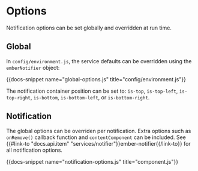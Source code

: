 # Options

Notification options can be set globally and overridden at run time.

## Global

In `config/environment.js`, the service defaults can be overridden using 
the `emberNotifier` object:

{{docs-snippet name="global-options.js" title="config/environment.js"}}

The notification container position can be set to: `is-top`, 
`is-top-left`, `is-top-right`, `is-bottom`, `is-bottom-left`, or 
`is-bottom-right`.

## Notification

The global options can be overriden per notification. Extra options 
such as `onRemove()` callback function and `contentComponent` can be 
included. See {{#link-to "docs.api.item" "services/notifier"}}ember-notifier{{/link-to}}
for all notification options.

{{docs-snippet name="notification-options.js" title="component.js"}}
